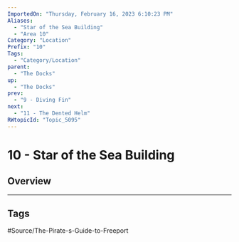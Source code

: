 ```yaml
---
ImportedOn: "Thursday, February 16, 2023 6:10:23 PM"
Aliases:
  - "Star of the Sea Building"
  - "Area 10"
Category: "Location"
Prefix: "10"
Tags:
  - "Category/Location"
parent:
  - "The Docks"
up:
  - "The Docks"
prev:
  - "9 - Diving Fin"
next:
  - "11 - The Dented Helm"
RWtopicId: "Topic_5095"
---
```

# 10 - Star of the Sea Building
## Overview

---
## Tags
#Source/The-Pirate-s-Guide-to-Freeport

